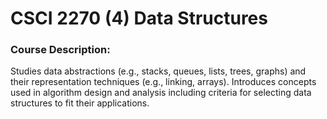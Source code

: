 # CSCI 2270 (4) Data Structures
### Course Description:
Studies data abstractions (e.g., stacks, queues, lists, trees, graphs) and their representation techniques (e.g., linking, arrays). Introduces concepts used in algorithm design and analysis including criteria for selecting data structures to fit their applications.
